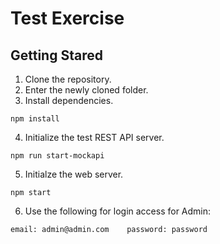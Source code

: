 # Test Exercise

## Getting Stared
1. Clone the repository.
2. Enter the newly cloned folder.
3. Install dependencies.
```
npm install
```
4. Initialize the test REST API server.
```
npm run start-mockapi
```
5. Initialze the web server.
```
npm start
```
6. Use the following for login access for Admin:
```
email: admin@admin.com    password: password
```
